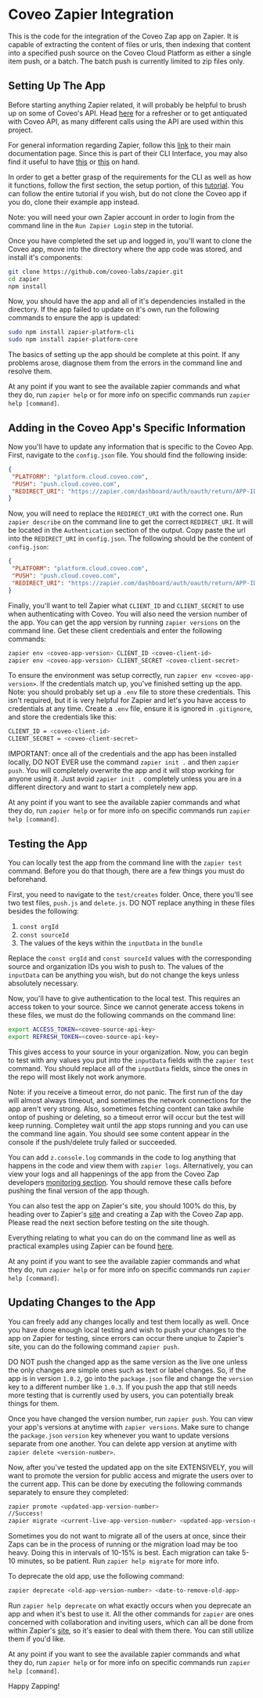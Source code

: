 # Coveo Zapier Integration

This is the code for the integration of the Coveo Zap app on Zapier. It is capable of extracting the content
of files or urls, then indexing that content into a specified push source on the Coveo Cloud Platform as either a
single item push, or a batch. The batch push is currently limited to zip files only.

## Setting Up The App

Before starting anything Zapier related, it will probably be helpful to brush up on some of Coveo's API. 
Head [here](https://platform.cloud.coveo.com/docs?api=Platform) for a refresher or to get antiquated with 
Coveo API, as many different calls using the API are used within this project.

For general information regarding Zapier, follow this [link](https://zapier.com/developer/documentation/v2/) to their main
documentation page. Since this is part of their CLI Interface, you may also find it useful to have [this](https://www.npmjs.com/package/zapier-platform-cli) or
[this](https://zapier.github.io/zapier-platform-cli/cli.html) on hand.

In order to get a better grasp of the requirements for the CLI as well as how it functions, follow the first section, the setup portion, of this [tutorial](https://zapier.com/developer/start/introduction).
You can follow the entire tutorial if you wish, but do not clone the Coveo app if you do, clone their example app instead.

Note: you will need your own Zapier account in order to login from the command line in the `Run Zapier Login` step in the tutorial.

Once you have completed the set up and logged in, you'll want to clone the Coveo app, move into the directory where the app code was stored, and install it's components:

```bash
git clone https://github.com/coveo-labs/zapier.git
cd zapier
npm install
```
Now, you should have the app and all of it's dependencies installed in the directory. If the app failed to update on it's own, run the following commands to
ensure the app is updated:

```bash
sudo npm install zapier-platform-cli
sudo npm install zapier-platform-core
```
The basics of setting up the app should be complete at this point. If any problems arose, diagnose them from the errors in the command line
and resolve them.

At any point if you want to see the available zapier commands and what they do, run `zapier help` or for more info on specific commands run
`zapier help [command]`.

## Adding in the Coveo App's Specific Information

Now you'll have to update any information that is specific to the Coveo App. First, navigate to the `config.json` file. You should find the following inside:

```json
{
 "PLATFORM": "platform.cloud.coveo.com",
 "PUSH": "push.cloud.coveo.com",
 "REDIRECT_URI": "https://zapier.com/dashboard/auth/oauth/return/APP-ID/"
}
``` 

Now, you will need to replace the `REDIRECT_URI` with the correct one. Run `zapier describe` on the command line to get the correct `REDIRECT_URI`.
It will be located in the `Authentication` section of the output. Copy paste the url into the `REDIRECT_URI`
in `config.json`. The following should be the content of `config.json`:

```json
{
 "PLATFORM": "platform.cloud.coveo.com",
 "PUSH": "push.cloud.coveo.com",
 "REDIRECT_URI": "https://zapier.com/dashboard/auth/oauth/return/APP-IDCLIAPI/"
}
```

Finally, you'll want to tell Zapier what `CLIENT_ID` and `CLIENT_SECRET` to use when authenticating with Coveo. You will 
also need the version number of the app. You can get the app version by running `zapier versions` on the command line. Get these client credentials
and enter the following commands:

```bash
zapier env <coveo-app-version> CLIENT_ID <coveo-client-id>
zapier env <coveo-app-version> CLIENT_SECRET <coveo-client-secret>
```

To ensure the environment was setup correctly, run `zapier env <coveo-app-version>`. If the credentials match up, you've finished setting up the app.
Note: you should probably set up a `.env` file to store these credentials. This isn't required, but it is very helpful for Zapier and let's you have access to credentials at any time.
Create a `.env` file, ensure it is ignored in `.gitignore`, and store the credentials like this:

```bash
CLIENT_ID = <coveo-client-id>
CLIENT_SECRET = <coveo-client-secret>
```

IMPORTANT: once all of the credentials and the app has been installed locally, DO NOT EVER use the command `zapier init .` and then `zapier push`. You
will completely overwrite the app and it will stop working for anyone using it. Just avoid `zapier init .` completely unless you are in a different directory
and want to start a completely new app.

At any point if you want to see the available zapier commands and what they do, run `zapier help` or for more info on specific commands run
`zapier help [command]`.

## Testing the App

You can locally test the app from the command line with the `zapier test` command. Before you do that though, there are a few things you must do beforehand.

First, you need to navigate to the `test/creates` folder. Once, there you'll see two test files, `push.js` and `delete.js`. DO NOT replace anything in these files besides
the following:

 1. `const orgId`
 1. `const sourceId`
 1.  The values of the keys within the `inputData` in the `bundle`

Replace the `const orgId` and `const sourceId` values with the corresponding source and organization IDs you wish to push to.
The values of the `inputData` can be anything you wish, but do not change the keys unless absolutely necessary.

Now, you'll have to give authentication to the local test. This requires an access token to your source. Since we cannot generate access tokens in
these files, we must do the following commands on the command line:

```bash
export ACCESS_TOKEN=<coveo-source-api-key>
export REFRESH_TOKEN=<coveo-source-api-key>
```

This gives access to your source in your organization. Now, you can begin to test with any values you put into the `inputData` fields with the `zapier test` command.
You should replace all of the `inputData` fields, since the ones in the repo will most likely not work anymore.

Note: if you receive a timeout error, do not panic. The first run of the day will almost always timeout, and sometimes the network connections for the
app aren't very strong. Also, sometimes fetching content can take awhile ontop of pushing or deleting, so a timeout error will occur but the test will keep running.
Completey wait until the app stops running and you can use the command line again. You should see some content appear in the console if the push/delete truly
failed or succeeded.

You can add `z.console.log` commands in the code to log anything that happens in the code and view them with `zapier logs`. Alternatively, you can view your logs and all happenings of the app from the Coveo Zap developers [monitoring section](https://zapier.com/developer/builder/cli-app/APP-ID/monitoring). You should remove these calls before pushing the final version of the app though.

You can also test the app on Zapier's site, you should 100% do this, by heading over to Zapier's [site](https://zapier.com) and creating a Zap with the Coveo Zap app. Please
read the next section before testing on the site though.

Everything relating to what you can do on the command line as well as practical examples using Zapier can be found [here](https://github.com/zapier/zapier-platform-cli).

At any point if you want to see the available zapier commands and what they do, run `zapier help` or for more info on specific commands run
`zapier help [command]`.

## Updating Changes to the App

You can freely add any changes locally and test them locally as well. Once you have done enough local testing and wish to push your changes to the app
on Zapier for testing, since errors can occur there unqiue to Zapier's site, you can do the following command `zapier push`. 

DO NOT push the changed app as the same version as the live one unless the only changes are simple ones such as text or label changes. So, if the app is in version `1.0.2`, go into the `package.json` file and change the `version` key to a different number like `1.0.3`. If you push the app that still needs more testing that is currently used by users, you can potentially break things for them. 

Once you have changed the version number, run `zapier push`. You can view your app's versions at anytime with `zapier versions`. Make sure to change the `package.json` `version`
key whenever you want to update versions separate from one another. You can delete app version at anytime with `zapier delete <version-number>`.

Now, after you've tested the updated app on the site EXTENSIVELY, you will want to promote the version for public access and migrate the users over to the current app.
This can be done by executing the following commands separately to ensure they completed:

```bash
zapier promote <updated-app-version-number>
//Success!
zapier migrate <current-live-app-version-number> <updated-app-version-number> [% of users to migrate]
```

Sometimes you do not want to migrate all of the users at once, since their Zaps can be in the process of running or the migration load
may be too heavy. Doing this in intervals of 10-15% is best. Each migration can take 5-10 minutes, so be patient. Run `zapier help migrate` for more info.

To deprecate the old app, use the following command:

```bash
zapier deprecate <old-app-version-number> <date-to-remove-old-app>
```

Run `zapier help deprecate` on what exactly occurs when you deprecate an app and when it's best to use it. All the other commands for `zapier` are ones concerned with collaboration and inviting users, which can all be done from within Zapier's [site](https://zapier.com/developer/builder), so it's easier to deal with them there. You can still utilize them if you'd like.

At any point if you want to see the available zapier commands and what they do, run `zapier help` or for more info on specific commands run
`zapier help [command]`.

Happy Zapping!
